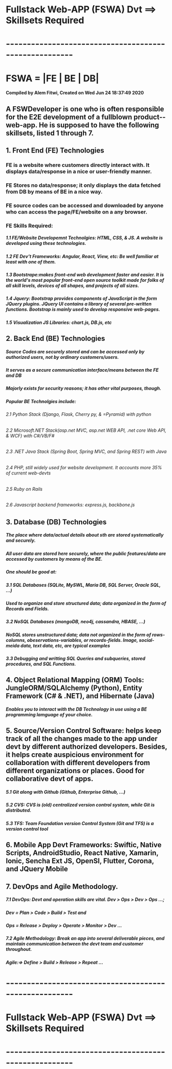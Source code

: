 # Fullstack Web-APP (FSWA) Dvt ==> Skillsets Required
# ------------------------------------------------------
#            FSWA = |FE | BE | DB|
#### Compiled by Alem Fitwi, Created on Wed Jun 24 18:37:49 2020
## A FSWDeveloper is one who is often responsible for the E2E development of a fullblown product--web-app. He is supposed to have the following skillsets, listed 1 through 7.
## 1. Front End (FE) Technologies
   ### FE is a website where customers directly interact with. It displays data/response in a nice or user-friendly manner.
   ### FE Stores no data/response; it only displays the data fetched from DB by means of BE in a nice way.
   ### FE source codes can be accessed and downloaded by anyone who can access the page/FE/website on a any browser.
   ### FE Skills Required:
   ##### 1.1 **FE/Website Developemnt Technolgies**: HTML, CSS, & JS. A website is developed using these technologies.
   ##### 1.2 **FE Dev't Frameworks**: Angular, React, View, etc: Be well familiar at least with one of them.
   ##### 1.3 **Bootstrape**:makes front-end web development faster and easier. It is the world's most popular front-end open source toolkit made for folks of all skill levels, devices of all shapes, and projects of all sizes. 
   ##### 1.4 **Jquery**: Bootstrap provides components of JavaScript in the form JQuery plugins. JQuery UI contains a library of several pre-written functions. Bootstrap is mainly used to develop responsive web-pages.
   ##### 1.5 **Visualization JS Libraries**: chart.js, DB.js, etc
       
## 2. Back End (BE) Technologies
##### Source Codes are securely stored and can be accessed only by authorized users, not by ordinary customers/users.
##### It serves as a secure communication interface/means between the FE and DB 
##### Majorly exists for security reasons; it has other vital purposes, though.
##### Popular BE Technolgies include:
###### 2.1 Python Stack (Django, Flask, Cherry py, & =Pyramid) with python
###### 2.2 Microsoft.NET Stack(asp.net MVC, asp.net WEB API, .net core Web API, & WCF) with C#/VB/F#
###### 2.3 .NET Java Stack (Spring Boot, Spring MVC, and Spring REST) with Java
###### 2.4 PHP, still widely used for website development. It accounts more 35% of current web-devts
###### 2.5 Ruby on Rails
###### 2.6 Javascript backend frameworks: express.js, backbone.js


## 3. Database (DB) Technologies
##### The place where data/actual details about sth are stored systematically and securely.
##### All user data are stored here securely, where the public features/data are accessed by customers by means of the BE.
##### One should be good at:
##### 3.1 SQL Databases (SQLite, MySWL, Maria DB, SQL Server, Oracle SQL, ...)
##### Used to organize and store structured data; data organized in the form of Records and Fields.
##### 3.2 NoSQL Databases (mongoDB, neo4j, cassandra, HBASE, ...)
##### NoSQL stores unstructured data; data not organized in the form of rows-columns, obeservations-variables, or records-fields. Image, social-meida data, text data, etc, are typical examples
##### 3.3 Debugging and writting SQL Queries and subqueries, stored procedures, and SQL Functions.
## 4. Object Relational Mapping (ORM) Tools: JungleORM/SQLAlchemy (Python), Entity Framework (C# & .NET), and Hibernate (Java) 
##### Enables you to interact with the DB Technology in use using a BE programming lamguage of your choice.

## 5. Source/Version Control Software: helps keep track of all the changes made to the app under devt by different authorized developers. Besides, it helps create auspicious environment for collaboration with different developers from different organizations or places. Good for collaborative devt of apps. 
##### 5.1 Git along with Github (Github, Enterprise Github, ...)
##### 5.2 CVS: CVS is (old) centralized version control system, while Git is distributed.
##### 5.3 TFS: Team Foundation version Control System (Git and TFS) is a version control tool 

## 6. Mobile App Devt Frameworks: Swiftic, Native Scripts, AndroidStudio, React Native, Xamarin, Ionic, Sencha Ext JS, OpenSI, Flutter, Corona, and JQuery Mobile 
## 7. DevOps and Agile Methodology.
##### 7.1 DevOps: Devt and operation skills are vital. Dev > Ops > Dev > Ops ...; 
##### Dev = Plan > Code > Build > Test and 
##### Ops = Release > Deploy > Operate > Monitor > Dev ...
##### 7.2 Agile Methodology: Break an app into several deliverable pieces, and maintain communication between the devt team and customer throughout. 
##### Agile:=> Define > Build > Release > Repeat ...

# ------------------------------------------------------
# Fullstack Web-APP (FSWA) Dvt ==> Skillsets Required
# ------------------------------------------------------
